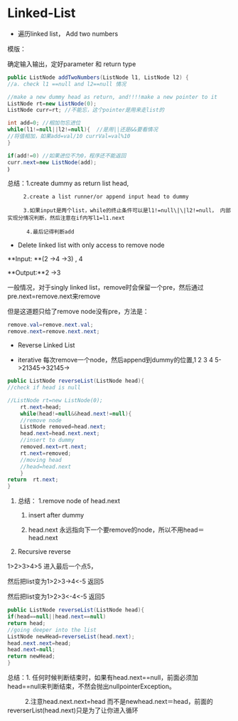 # Linked-List

* 遍历linked list， Add two numbers

模版：

确定输入输出，定好parameter 和 return type

```java
public ListNode addTwoNumbers(ListNode l1, ListNode l2) {
//a. check l1 ==null and l2==null 情况

//make a new dummy head as return, and!!!!make a new pointer to it
ListNode rt=new ListNode(0);
ListNode curr=rt; //不能忘，这个pointer是用来走list的

int add=0; //相加勿忘进位
while(l1!=null||l2!=null){  //是用||还是&&要看情况
//将值相加，如果add=val/10 currVal=val%10
}

if(add!=0) //如果进位不为0，程序还不能返回
curr.next=new ListNode(add);
｝
```

总结：1.create dummy as return list head,

```
     2.create a list runner/or append input head to dummy

     3.如果input是两个list，while的终止条件可以是l1!=null\|\|l2!=null， 内部实现分情况判断，然后注意在if内写l1=l1.next

      4.最后记得判断add
```

* Delete linked list with only access to remove node

**Input: **\(2 -&gt;4 -&gt;3\) , 4

**Output:**2 -&gt;3

一般情况，对于singly linked list，remove时会保留一个pre，然后通过pre.next=remove.next来remove

但是这道题只给了remove node没有pre，方法是：

```java
remove.val=remove.next.val;
remove.next=remove.next.next;
```

* Reverse Linked List

* iterative 每次remove一个node，然后append到dummy的位置,1 2 3 4 5- &gt;21345-&gt;32145-&gt;

```java
public ListNode reverseList(ListNode head){
//check if head is null

//ListNode rt=new ListNode(0);
    rt.next=head;
    while(head!=null&&head.next!=null){
    //remove node
    ListNode removed=head.next;
    head.next=head.next.next;
    //insert to dummy
    removed.next=rt.next;
    rt.next=removed;
    //moving head
    //head=head.next
    }
return  rt.next;
}
```

1. 总结： 1.remove node of head.next

   1. insert after dummy

   2. head.next 永远指向下一个要remove的node，所以不用head＝head.next

2. Recursive reverse

1&gt;2&gt;3&gt;4&gt;5 进入最后一个点5，

然后把list变为1&gt;2&gt;3-&gt;4&lt;-5 返回5

然后把list变为1&gt;2&gt;3&lt;-4&lt;-5 返回5

```java
public ListNode reverseList(ListNode head){
if(head==null||head.next==null)
return head;
//going deeper into the list
ListNode newHead=reverseList(head.next);
head.next.next=head;
head.next=null;
return newHead;
}

```

总结：1. 任何时候判断结束时，如果有head.next==null，前面必须加head==null来判断结束，不然会抛出nullpointerException。

          2.注意head.next.next=head 而不是newhead.next＝head，前面的reverserList\(head.next\)只是为了让你进入循环





